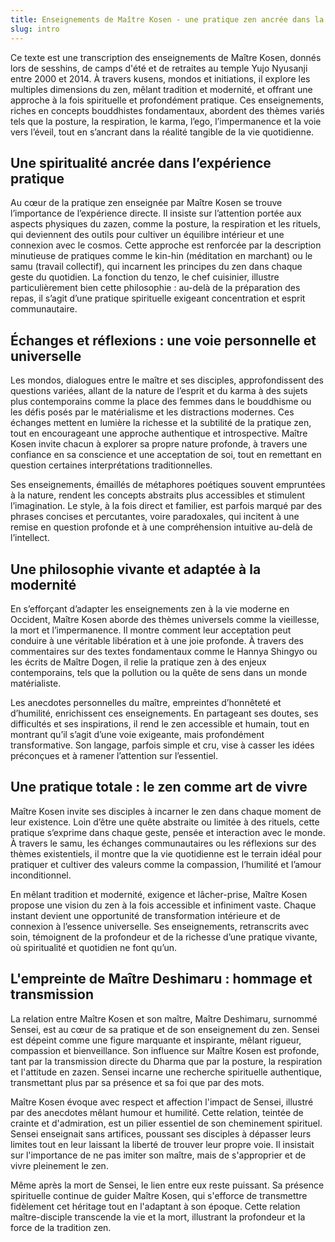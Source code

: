 ```yaml
---
title: Enseignements de Maître Kosen - une pratique zen ancrée dans la modernité
slug: intro
---
```


Ce texte est une transcription des enseignements de Maître Kosen, donnés lors de sesshins, de camps d'été et de retraites au temple Yujo Nyusanji entre 2000 et 2014. À travers kusens, mondos et initiations, il explore les multiples dimensions du zen, mêlant tradition et modernité, et offrant une approche à la fois spirituelle et profondément pratique. Ces enseignements, riches en concepts bouddhistes fondamentaux, abordent des thèmes variés tels que la posture, la respiration, le karma, l’ego, l’impermanence et la voie vers l’éveil, tout en s’ancrant dans la réalité tangible de la vie quotidienne.

## Une spiritualité ancrée dans l’expérience pratique

Au cœur de la pratique zen enseignée par Maître Kosen se trouve l’importance de l’expérience directe. Il insiste sur l’attention portée aux aspects physiques du zazen, comme la posture, la respiration et les rituels, qui deviennent des outils pour cultiver un équilibre intérieur et une connexion avec le cosmos. Cette approche est renforcée par la description minutieuse de pratiques comme le kin-hin (méditation en marchant) ou le samu (travail collectif), qui incarnent les principes du zen dans chaque geste du quotidien. La fonction du tenzo, le chef cuisinier, illustre particulièrement bien cette philosophie : au-delà de la préparation des repas, il s’agit d’une pratique spirituelle exigeant concentration et esprit communautaire.

## Échanges et réflexions : une voie personnelle et universelle

Les mondos, dialogues entre le maître et ses disciples, approfondissent des questions variées, allant de la nature de l’esprit et du karma à des sujets plus contemporains comme la place des femmes dans le bouddhisme ou les défis posés par le matérialisme et les distractions modernes. Ces échanges mettent en lumière la richesse et la subtilité de la pratique zen, tout en encourageant une approche authentique et introspective. Maître Kosen invite chacun à explorer sa propre nature profonde, à travers une confiance en sa conscience et une acceptation de soi, tout en remettant en question certaines interprétations traditionnelles.

Ses enseignements, émaillés de métaphores poétiques souvent empruntées à la nature, rendent les concepts abstraits plus accessibles et stimulent l’imagination. Le style, à la fois direct et familier, est parfois marqué par des phrases concises et percutantes, voire paradoxales, qui incitent à une remise en question profonde et à une compréhension intuitive au-delà de l’intellect.

## Une philosophie vivante et adaptée à la modernité

En s’efforçant d’adapter les enseignements zen à la vie moderne en Occident, Maître Kosen aborde des thèmes universels comme la vieillesse, la mort et l’impermanence. Il montre comment leur acceptation peut conduire à une véritable libération et à une joie profonde. À travers des commentaires sur des textes fondamentaux comme le Hannya Shingyo ou les écrits de Maître Dogen, il relie la pratique zen à des enjeux contemporains, tels que la pollution ou la quête de sens dans un monde matérialiste.

Les anecdotes personnelles du maître, empreintes d’honnêteté et d’humilité, enrichissent ces enseignements. En partageant ses doutes, ses difficultés et ses inspirations, il rend le zen accessible et humain, tout en montrant qu’il s’agit d’une voie exigeante, mais profondément transformative. Son langage, parfois simple et cru, vise à casser les idées préconçues et à ramener l’attention sur l’essentiel.

## Une pratique totale : le zen comme art de vivre

Maître Kosen invite ses disciples à incarner le zen dans chaque moment de leur existence. Loin d’être une quête abstraite ou limitée à des rituels, cette pratique s’exprime dans chaque geste, pensée et interaction avec le monde. À travers le samu, les échanges communautaires ou les réflexions sur des thèmes existentiels, il montre que la vie quotidienne est le terrain idéal pour pratiquer et cultiver des valeurs comme la compassion, l’humilité et l’amour inconditionnel.

En mêlant tradition et modernité, exigence et lâcher-prise, Maître Kosen propose une vision du zen à la fois accessible et infiniment vaste. Chaque instant devient une opportunité de transformation intérieure et de connexion à l’essence universelle. Ses enseignements, retranscrits avec soin, témoignent de la profondeur et de la richesse d’une pratique vivante, où spiritualité et quotidien ne font qu’un.

## L'empreinte de Maître Deshimaru : hommage et transmission

La relation entre Maître Kosen et son maître, Maître Deshimaru, surnommé Sensei, est au cœur de sa pratique et de son enseignement du zen. Sensei est dépeint comme une figure marquante et inspirante, mêlant rigueur, compassion et bienveillance. Son influence sur Maître Kosen est profonde, tant par la transmission directe du Dharma que par la posture, la respiration et l'attitude en zazen. Sensei incarne une recherche spirituelle authentique, transmettant plus par sa présence et sa foi que par des mots.

Maître Kosen évoque avec respect et affection l'impact de Sensei, illustré par des anecdotes mêlant humour et humilité. Cette relation, teintée de crainte et d'admiration, est un pilier essentiel de son cheminement spirituel. Sensei enseignait sans artifices, poussant ses disciples à dépasser leurs limites tout en leur laissant la liberté de trouver leur propre voie. Il insistait sur l'importance de ne pas imiter son maître, mais de s'approprier et de vivre pleinement le zen.

Même après la mort de Sensei, le lien entre eux reste puissant. Sa présence spirituelle continue de guider Maître Kosen, qui s'efforce de transmettre fidèlement cet héritage tout en l'adaptant à son époque. Cette relation maître-disciple transcende la vie et la mort, illustrant la profondeur et la force de la tradition zen.
